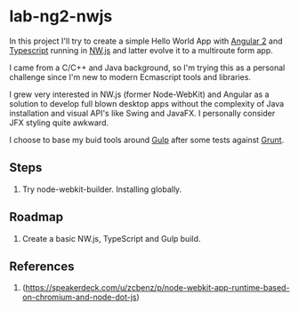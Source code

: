 # lab-ng2-nwjs

In this project I'll try to create a simple Hello World App with [Angular 2](https://angular.io/) and [Typescript](http://www.typescriptlang.org/) running in [NW.js](http://nwjs.io/) and latter evolve it to a multiroute form app. 

I came from a C/C++ and Java background, so I'm trying this as a personal challenge since I'm new to modern Ecmascript tools and libraries.

I grew very interested in NW.js (former Node-WebKit) and Angular as a solution to develop full blown desktop apps without the complexity of Java installation and visual API's like Swing and JavaFX. I personally consider JFX styling quite awkward.

I choose to base my buid tools around [Gulp](http://gulpjs.com/) after some tests against [Grunt](http://gruntjs.com/).

## Steps

1. Try node-webkit-builder. Installing globally.

## Roadmap

1. Create a basic NW.js, TypeScript and Gulp build.


## References

1. (https://speakerdeck.com/u/zcbenz/p/node-webkit-app-runtime-based-on-chromium-and-node-dot-js)

